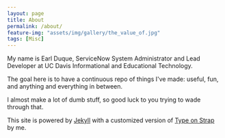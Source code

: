 ```yaml
---
layout: page
title: About
permalink: /about/
feature-img: "assets/img/gallery/the_value_of.jpg"
tags: [Misc]
---
```


My name is Earl Duque, ServiceNow System Administrator and Lead Developer at UC Davis Informational and Educational Technology.

The goal here is to have a continuous repo of things I've made: useful, fun, and anything and everything in between.

I almost make a lot of dumb stuff, so good luck to you trying to wade through that.
 
This site is powered by [Jekyll](https://jekyllrb.com/) with a customized version of [Type on Strap](https://github.com/sylhare/Type-on-Strap) by me.